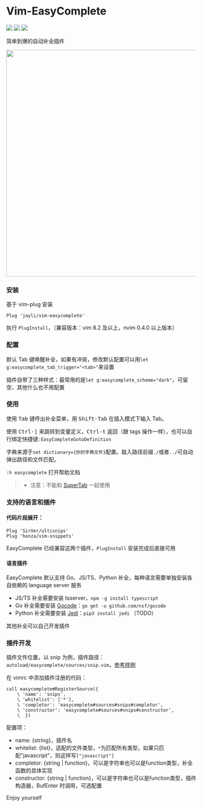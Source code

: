 # Vim-EasyComplete

![](https://img.shields.io/badge/VimScript-Only-orange.svg) ![](https://img.shields.io/badge/MacOS-available-brightgreen.svg) ![](https://img.shields.io/badge/license-MIT-blue.svg)

简单到爆的自动补全插件

<img src="https://gw.alicdn.com/imgextra/i4/O1CN01fz8bi11L9I81HjnfR_!!6000000001256-1-tps-843-448.gif" width=600>

### 安装

基于 vim-plug 安装

    Plug 'jayli/vim-easycomplete'

执行 `PlugInstall`，（兼容版本：vim 8.2 及以上，nvim 0.4.0 以上版本）

### 配置

默认 Tab 键唤醒补全，如果有冲突，修改默认配置可以用`let g:easycomplete_tab_trigger="<tab>"`来设置

插件自带了三种样式：最常用的是`let g:easycomplete_scheme="dark"`，可留空，其他什么也不用配置

### 使用

使用 <kbd>Tab</kbd> 键呼出补全菜单，用 <kbd>Shift-Tab</kbd> 在插入模式下输入 Tab。

使用 <kbd>Ctrl-]</kbd> 来跳转到变量定义，<kbd>Ctrl-t</kbd> 返回（跟 tags 操作一样），也可以自行绑定快捷键`:EasyCompleteGotoDefinition`

字典来源于`set dictionary={你的字典文件}`配置。敲入路径前缀`./`或者`../`可自动弹出路径和文件匹配。

`:h easycomplete` 打开帮助文档

> - 注意：不能和 [SuperTab](https://github.com/ervandew/supertab) 一起使用

### 支持的语言和插件

#### 代码片段展开：

    Plug 'SirVer/ultisnips'
    Plug 'honza/vim-snippets'

EasyComplete 已经兼容这两个插件，`PlugInstall` 安装完成后直接可用

#### 语言插件

EasyComplete 默认支持 Go、JS/TS、Python 补全，每种语言需要单独安装各自依赖的 language server 服务

- JS/TS 补全需要安装 tsserver，`npm -g install typescript`
- Go 补全需要安装 [Gocode](https://github.com/nsf/gocode)：`go get -u github.com/nsf/gocode`
- Python 补全需要安装 [Jedi](https://pypi.org/project/jedi/)：`pip3 install jedi` （TODO）

其他补全可以自己开发插件

### 插件开发

插件文件位置，以 snip 为例，插件路径：`autoload/easycomplete/sources/snip.vim`，[参考样例](https://github.com/jayli/vim-easycomplete/blob/master/autoload/easycomplete/sources/snips.vim)

在 vimrc 中添加插件注册的代码：

```
call easycomplete#RegisterSource({
    \ 'name': 'snips',
    \ 'whitelist': ['*'],
    \ 'completor': 'easycomplete#sources#snips#completor',
    \ 'constructor': 'easycomplete#sources#snips#constructor',
    \  })
```

配置项：

- name: {string}，插件名
- whitelist: {list}，适配的文件类型，`*`为匹配所有类型，如果只匹配"javascript"，则这样写`["javascript"]`
- completor: {string | function}，可以是字符串也可以是function类型，补全函数的具体实现
- constructor: {string | function}，可以是字符串也可以是function类型，插件构造器，BufEnter 时调用，可选配置

Enjoy yourself
